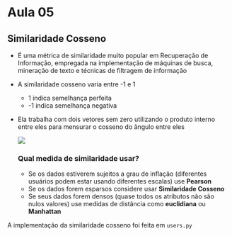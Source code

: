 # Aula 05

## Similaridade Cosseno

* É uma métrica de similaridade muito popular em Recuperação de Informação, empregada na implementação de máquinas de busca, mineração de texto e técnicas de filtragem de informação

* A similaridade cosseno varia entre -1 e 1

  * 1 indica semelhança perfeita
  * -1 indica semelhança negativa

* Ela trabalha com dois vetores sem zero utilizando o produto interno entre eles para mensurar o cosseno do ângulo entre eles

  ![](https://qph.fs.quoracdn.net/main-qimg-fd48a47fdc134d6fc9b58cd86fdf244b)

  ### Qual medida de similaridade usar?

  * Se os dados estiverem sujeitos a grau de inflação (diferentes usuários podem estar usando diferentes escalas) use **Pearson**
  * Se os dados forem esparsos considere usar **Similaridade Cosseno**
  * Se seus dados forem densos (quase todos os atributos não são nulos valores) use medidas de distância como **euclidiana** ou **Manhattan** 

A implementação da similaridade cosseno foi feita em `users.py` 